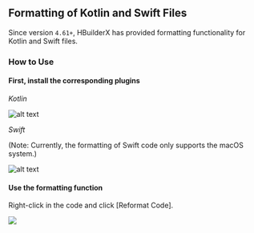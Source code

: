 ## Formatting of Kotlin and Swift Files

Since version `4.61+`, HBuilderX has provided formatting functionality for Kotlin and Swift files.

### How to Use

#### First, install the corresponding plugins

*Kotlin*

![alt text](https://web-ext-storage.dcloud.net.cn/hx/uts_hybrid/image.png)

*Swift*

(Note: Currently, the formatting of Swift code only supports the macOS system.)

![alt text](https://web-ext-storage.dcloud.net.cn/hx/uts_hybrid/plugin_uts_dev_ios.png)

#### Use the formatting function

Right-click in the code and click [Reformat Code].

![](https://web-ext-storage.dcloud.net.cn/hx/doc/3.jpg)
